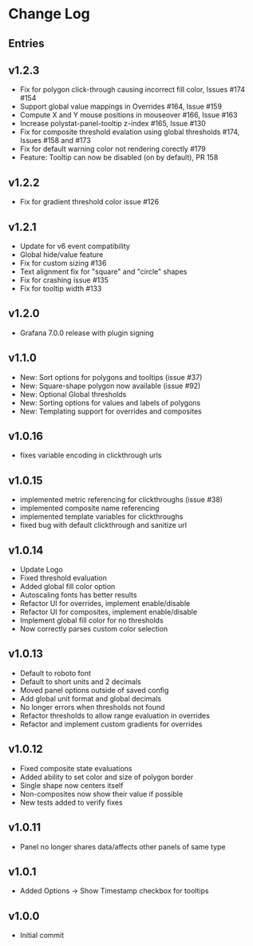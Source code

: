 # Change Log

## Entries

## v1.2.3

- Fix for polygon click-through causing incorrect fill color, Issues #174 #154
- Support global value mappings in Overrides #164, Issue #159
- Compute X and Y mouse positions in mouseover #166, Issue #163
- Increase polystat-panel-tooltip z-index #165, Issue #130
- Fix for composite threshold evalation using global thresholds #174, Issues #158 and #173
- Fix for default warning color not rendering corectly #179
- Feature: Tooltip can now be disabled (on by default), PR 158

## v1.2.2

- Fix for gradient threshold color issue #126

## v1.2.1

- Update for v6 event compatibility
- Global hide/value feature
- Fix for custom sizing #136
- Text alignment fix for "square" and "circle" shapes
- Fix for crashing issue #135
- Fix for tooltip width #133

## v1.2.0

- Grafana 7.0.0 release with plugin signing

## v1.1.0

- New: Sort options for polygons and tooltips (issue #37)
- New: Square-shape polygon now available (issue #92)
- New: Optional Global thresholds
- New: Sorting options for values and labels of polygons
- New: Templating support for overrides and composites

## v1.0.16

- fixes variable encoding in clickthrough urls

## v1.0.15

- implemented metric referencing for clickthroughs (issue #38)
- implemented composite name referencing
- implemented template variables for clickthroughs
- fixed bug with default clickthrough and sanitize url

## v1.0.14

- Update Logo
- Fixed threshold evaluation
- Added global fill color option
- Autoscaling fonts has better results
- Refactor UI for overrides, implement enable/disable
- Refactor UI for composites, implement enable/disable
- Implement global fill color for no thresholds
- Now correctly parses custom color selection

## v1.0.13

- Default to roboto font
- Default to short units and 2 decimals
- Moved panel options outside of saved config
- Add global unit format and global decimals
- No longer errors when thresholds not found
- Refactor thresholds to allow range evaluation in overrides
- Refactor and implement custom gradients for overrides

## v1.0.12

- Fixed composite state evaluations
- Added ability to set color and size of polygon border
- Single shape now centers itself
- Non-composites now show their value if possible
- New tests added to verify fixes

## v1.0.11

- Panel no longer shares data/affects other panels of same type

## v1.0.1

- Added Options -> Show Timestamp checkbox for tooltips

## v1.0.0

- Initial commit
